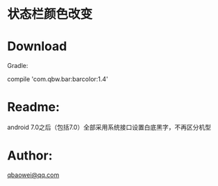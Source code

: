# 状态栏颜色改变


# Download


Gradle:


compile 'com.qbw.bar:barcolor:1.4'



# Readme:

android 7.0之后（包括7.0）全部采用系统接口设置白底黑字，不再区分机型


# Author:


qbaowei@qq.com

